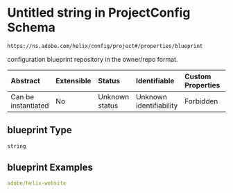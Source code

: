 # Untitled string in ProjectConfig Schema

```txt
https://ns.adobe.com/helix/config/project#/properties/blueprint
```

configuration blueprint repository in the owner/repo format.

| Abstract            | Extensible | Status         | Identifiable            | Custom Properties | Additional Properties | Access Restrictions | Defined In                                                                        |
| :------------------ | :--------- | :------------- | :---------------------- | :---------------- | :-------------------- | :------------------ | :-------------------------------------------------------------------------------- |
| Can be instantiated | No         | Unknown status | Unknown identifiability | Forbidden         | Allowed               | none                | [project-config.schema.json\*](project-config.schema.json "open original schema") |

## blueprint Type

`string`

## blueprint Examples

```yaml
adobe/helix-website

```
